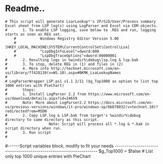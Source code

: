 # Readme.. 
	# This script will generate LsarLookup*'s IP/SiD/User/Process summary Excel sheet from LSP log(s) using LogParser and Excel via COM objects.
	#		1. To enable LSP logging, save below to .REG and run, logging starts as soon as REG set. 
		#			Windows Registry Editor Version 5.00 
		#			[HKEY_LOCAL_MACHINE\SYSTEM\CurrentControlSet\Control\Lsa] 
		#			"LspDbgInfoLevel"=dword:800 
		#			"LspDbgTraceOptions"=dword:00000001 
	#		2. Resulting logs in %windir%\debug\lsp.log & lsp.bak
	#		3. To stop, delete REG in (1) and files in (2)
	#		4. More info http://technet.microsoft.com/en-us/library/ff428139(v=WS.10).aspx#BKMK_LsaLookupNames 
	#
	# LogParserWrapper_LSP.ps1 v1.1 2/11 ($g_Top1000 as option to list top 1000 entries with PieChart)
	#		Steps: 
	#   	1. Install LogParser 2.2 from https://www.microsoft.com/en-us/download/details.aspx?id=24659
	#     	Note: More about LogParser2.2 https://docs.microsoft.com/en-us/previous-versions/windows/it-pro/windows-xp/bb878032(v=technet.10)?redirectedfrom=MSDN
	#   	2. Copy LSP.log & LSP.bak from target's %windir%\debug directory to same directory as this script.
	#					Note: Script will process all *.log & *.bak in script directory when run.
	#   	3. Run script
	# 
#------Script variables block, modify to fit your needs ---------------------------------------------------------------------
$g_Top1000 = $false # List only top 1000 unique entries with PieChart
